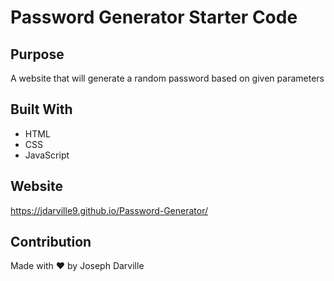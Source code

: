 # Password Generator Starter Code

## Purpose
A website that will generate a random password based on given parameters

## Built With
* HTML
* CSS
* JavaScript

## Website
https://jdarville9.github.io/Password-Generator/

## Contribution
Made with ❤️ by Joseph Darville
